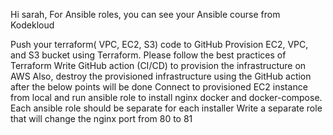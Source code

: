 Hi sarah,
For Ansible roles, you can see your Ansible course from Kodekloud


Push your terraform( VPC, EC2, S3) code to GitHub
Provision EC2, VPC, and S3  bucket using Terraform. Please follow the best practices of Terraform
Write GitHub action (CI/CD) to provision the infrastructure on AWS
Also, destroy the provisioned infrastructure using the GitHub action after the below points will be done
Connect to provisioned EC2 instance from local and run ansible role to install nginx docker and docker-compose. Each ansible role should be separate for each installer
Write a separate role that will change the nginx port from 80 to 81
